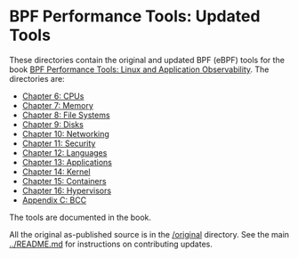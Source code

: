 # BPF Performance Tools: Updated Tools

These directories contain the original and updated BPF (eBPF) tools for the book [BPF Performance Tools: Linux and Application Observability](http://www.brendangregg.com/bpfperftools.html). The directories are:

- [Chapter 6: CPUs](Ch06_CPUs)
- [Chapter 7: Memory](Ch07_Memory)
- [Chapter 8: File Systems](Ch08_FileSystems)
- [Chapter 9: Disks](Ch09_Disks)
- [Chapter 10: Networking](Ch10_Networking)
- [Chapter 11: Security](Ch11_Security)
- [Chapter 12: Languages](Ch12_Languages)
- [Chapter 13: Applications](Ch13_Applications)
- [Chapter 14: Kernel](Ch14_Kernel)
- [Chapter 15: Containers](Ch15_Containers)
- [Chapter 16: Hypervisors](Ch16_Hypervisors)
- [Appendix C: BCC](ApxC_BCC)

The tools are documented in the book.

All the original as-published source is in the [/original](/original) directory. See the main [../README.md](README) for instructions on contributing updates.
